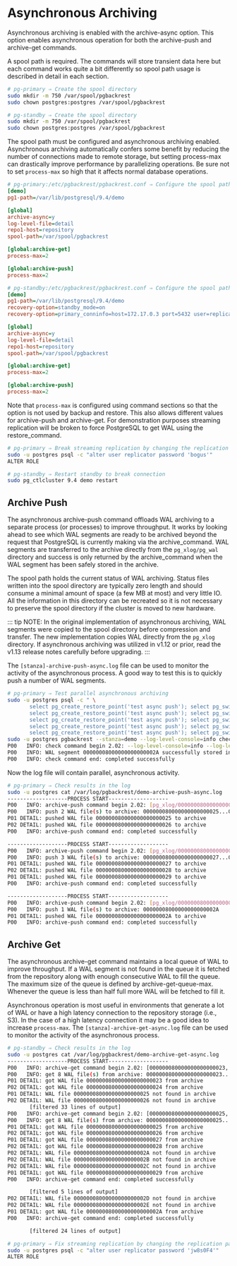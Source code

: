# Asynchronous Archiving

Asynchronous archiving is enabled with the archive-async option. This option enables asynchronous operation for both the archive-push and archive-get commands.

A spool path is required. The commands will store transient data here but each command works quite a bit differently so spool path usage is described in detail in each section.

```bash
# pg-primary ⇒ Create the spool directory
sudo mkdir -m 750 /var/spool/pgbackrest
sudo chown postgres:postgres /var/spool/pgbackrest
```

```bash
# pg-standby ⇒ Create the spool directory
sudo mkdir -m 750 /var/spool/pgbackrest
sudo chown postgres:postgres /var/spool/pgbackrest
```

The spool path must be configured and asynchronous archiving enabled. Asynchronous archiving automatically confers some benefit by reducing the number of connections made to remote storage, but setting process-max can drastically improve performance by parallelizing operations. Be sure not to set `process-max` so high that it affects normal database operations.

```ini
# pg-primary:/etc/pgbackrest/pgbackrest.conf ⇒ Configure the spool path and asynchronous archiving
[demo]
pg1-path=/var/lib/postgresql/9.4/demo

[global]
archive-async=y
log-level-file=detail
repo1-host=repository
spool-path=/var/spool/pgbackrest

[global:archive-get]
process-max=2

[global:archive-push]
process-max=2
```

```ini
# pg-standby:/etc/pgbackrest/pgbackrest.conf ⇒ Configure the spool path and asynchronous archiving
[demo]
pg1-path=/var/lib/postgresql/9.4/demo
recovery-option=standby_mode=on
recovery-option=primary_conninfo=host=172.17.0.3 port=5432 user=replicator

[global]
archive-async=y
log-level-file=detail
repo1-host=repository
spool-path=/var/spool/pgbackrest

[global:archive-get]
process-max=2

[global:archive-push]
process-max=2
```

Note that `process-max` is configured using command sections so that the option is not used by backup and restore. This also allows different values for archive-push and archive-get.
For demonstration purposes streaming replication will be broken to force PostgreSQL to get WAL using the restore_command.

```bash
# pg-primary ⇒ Break streaming replication by changing the replication password
sudo -u postgres psql -c "alter user replicator password 'bogus'"
ALTER ROLE
```

```bash
# pg-standby ⇒ Restart standby to break connection
sudo pg_ctlcluster 9.4 demo restart
```

## Archive Push

The asynchronous archive-push command offloads WAL archiving to a separate process (or processes) to improve throughput. It works by looking ahead to see which WAL segments are ready to be archived beyond the request that PostgreSQL is currently making via the archive_command. WAL segments are transferred to the archive directly from the `pg_xlog/pg_wal` directory and success is only returned by the archive_command when the WAL segment has been safely stored in the archive.

The spool path holds the current status of WAL archiving. Status files written into the spool directory are typically zero length and should consume a minimal amount of space (a few MB at most) and very little IO. All the information in this directory can be recreated so it is not necessary to preserve the spool directory if the cluster is moved to new hardware.

::: tip NOTE:
In the original implementation of asynchronous archiving, WAL segments were copied to the spool directory before compression and transfer. The new implementation copies WAL directly from the `pg_xlog` directory. If asynchronous archiving was utilized in v1.12 or prior, read the v1.13 release notes carefully before upgrading.
:::

The `[stanza]-archive-push-async.log` file can be used to monitor the activity of the asynchronous process. A good way to test this is to quickly push a number of WAL segments.

```bash
# pg-primary ⇒ Test parallel asynchronous archiving
sudo -u postgres psql -c " \
       select pg_create_restore_point('test async push'); select pg_switch_xlog(); \
       select pg_create_restore_point('test async push'); select pg_switch_xlog(); \
       select pg_create_restore_point('test async push'); select pg_switch_xlog(); \
       select pg_create_restore_point('test async push'); select pg_switch_xlog(); \
       select pg_create_restore_point('test async push'); select pg_switch_xlog();"
sudo -u postgres pgbackrest --stanza=demo --log-level-console=info check
P00   INFO: check command begin 2.02: --log-level-console=info --log-level-file=detail --log-level-stderr=off --no-log-timestamp --pg1-path=/var/lib/postgresql/9.4/demo --repo1-host=repository --stanza=demo
P00   INFO: WAL segment 00000008000000000000002A successfully stored in the archive at '/var/lib/pgbackrest/archive/demo/9.4-1/0000000800000000/00000008000000000000002A-2b54769baadaec580e9b8814868ced3aeef7d951.gz'
P00   INFO: check command end: completed successfully
```

Now the log file will contain parallel, asynchronous activity.

```bash
# pg-primary ⇒ Check results in the log
sudo -u postgres cat /var/log/pgbackrest/demo-archive-push-async.log
-------------------PROCESS START-------------------
P00   INFO: archive-push command begin 2.02: [pg_xlog/000000080000000000000025] --archive-async --log-level-console=off --log-level-file=detail --log-level-stderr=off --no-log-timestamp --pg1-path=/var/lib/postgresql/9.4/demo --process-max=2 --repo1-host=repository --spool-path=/var/spool/pgbackrest --stanza=demo
P00   INFO: push 2 WAL file(s) to archive: 000000080000000000000025...000000080000000000000026
P01 DETAIL: pushed WAL file 000000080000000000000025 to archive
P02 DETAIL: pushed WAL file 000000080000000000000026 to archive
P00   INFO: archive-push command end: completed successfully

-------------------PROCESS START-------------------
P00   INFO: archive-push command begin 2.02: [pg_xlog/000000080000000000000027] --archive-async --log-level-console=off --log-level-file=detail --log-level-stderr=off --no-log-timestamp --pg1-path=/var/lib/postgresql/9.4/demo --process-max=2 --repo1-host=repository --spool-path=/var/spool/pgbackrest --stanza=demo
P00   INFO: push 3 WAL file(s) to archive: 000000080000000000000027...000000080000000000000029
P01 DETAIL: pushed WAL file 000000080000000000000027 to archive
P02 DETAIL: pushed WAL file 000000080000000000000028 to archive
P01 DETAIL: pushed WAL file 000000080000000000000029 to archive
P00   INFO: archive-push command end: completed successfully

-------------------PROCESS START-------------------
P00   INFO: archive-push command begin 2.02: [pg_xlog/00000008000000000000002A] --archive-async --log-level-console=off --log-level-file=detail --log-level-stderr=off --no-log-timestamp --pg1-path=/var/lib/postgresql/9.4/demo --process-max=2 --repo1-host=repository --spool-path=/var/spool/pgbackrest --stanza=demo
P00   INFO: push 1 WAL file(s) to archive: 00000008000000000000002A
P01 DETAIL: pushed WAL file 00000008000000000000002A to archive
P00   INFO: archive-push command end: completed successfully
```

## Archive Get

The asynchronous archive-get command maintains a local queue of WAL to improve throughput. If a WAL segment is not found in the queue it is fetched from the repository along with enough consecutive WAL to fill the queue. The maximum size of the queue is defined by archive-get-queue-max. Whenever the queue is less than half full more WAL will be fetched to fill it.

Asynchronous operation is most useful in environments that generate a lot of WAL or have a high latency connection to the repository storage (i.e., S3). In the case of a high latency connection it may be a good idea to increase `process-max`.
The `[stanza]-archive-get-async.log` file can be used to monitor the activity of the asynchronous process.

```bash
# pg-standby ⇒ Check results in the log
sudo -u postgres cat /var/log/pgbackrest/demo-archive-get-async.log
-------------------PROCESS START-------------------
P00   INFO: archive-get command begin 2.02: [000000080000000000000023, 000000080000000000000024, 000000080000000000000025, 000000080000000000000026, 000000080000000000000027, 000000080000000000000028, 000000080000000000000029, 00000008000000000000002A] --archive-async --log-level-console=off --log-level-file=detail --log-level-stderr=off --no-log-timestamp --pg1-path=/var/lib/postgresql/9.4/demo --process-max=2 --repo1-host=repository --spool-path=/var/spool/pgbackrest --stanza=demo
P00   INFO: get 8 WAL file(s) from archive: 000000080000000000000023...00000008000000000000002A
P01 DETAIL: got WAL file 000000080000000000000023 from archive
P02 DETAIL: got WAL file 000000080000000000000024 from archive
P01 DETAIL: WAL file 000000080000000000000025 not found in archive
P02 DETAIL: WAL file 000000080000000000000026 not found in archive
       [filtered 33 lines of output]
P00   INFO: archive-get command begin 2.02: [000000080000000000000025, 000000080000000000000026, 000000080000000000000027, 000000080000000000000028, 000000080000000000000029, 00000008000000000000002A, 00000008000000000000002B, 00000008000000000000002C] --archive-async --log-level-console=off --log-level-file=detail --log-level-stderr=off --no-log-timestamp --pg1-path=/var/lib/postgresql/9.4/demo --process-max=2 --repo1-host=repository --spool-path=/var/spool/pgbackrest --stanza=demo
P00   INFO: get 8 WAL file(s) from archive: 000000080000000000000025...00000008000000000000002C
P01 DETAIL: got WAL file 000000080000000000000025 from archive
P02 DETAIL: got WAL file 000000080000000000000026 from archive
P01 DETAIL: got WAL file 000000080000000000000027 from archive
P02 DETAIL: got WAL file 000000080000000000000028 from archive
P02 DETAIL: WAL file 00000008000000000000002A not found in archive
P02 DETAIL: WAL file 00000008000000000000002B not found in archive
P02 DETAIL: WAL file 00000008000000000000002C not found in archive
P01 DETAIL: got WAL file 000000080000000000000029 from archive
P00   INFO: archive-get command end: completed successfully

       [filtered 5 lines of output]
P02 DETAIL: WAL file 00000008000000000000002D not found in archive
P02 DETAIL: WAL file 00000008000000000000002E not found in archive
P01 DETAIL: got WAL file 00000008000000000000002A from archive
P00   INFO: archive-get command end: completed successfully

       [filtered 24 lines of output]
```

```bash
# pg-primary ⇒ Fix streaming replication by changing the replication password
sudo -u postgres psql -c "alter user replicator password 'jw8s0F4'"
ALTER ROLE
```